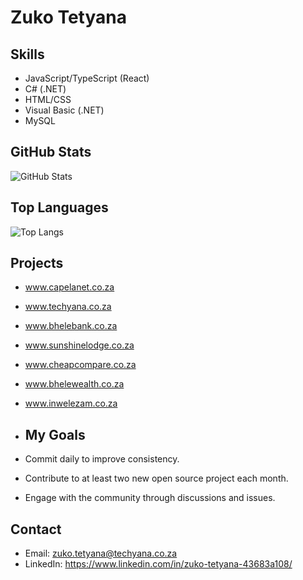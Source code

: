 # Zuko Tetyana

## Skills
- JavaScript/TypeScript (React)
- C# (.NET)
- HTML/CSS
- Visual Basic (.NET)
- MySQL

## GitHub Stats
![GitHub Stats](https://github-readme-stats.vercel.app/api?username=Techyana&show_icons=true&theme=radical&count_private=true)

## Top Languages
![Top Langs](https://github-readme-stats.vercel.app/api/top-langs/?username=Techyana&layout=compact)


## Projects
- www.capelanet.co.za
- www.techyana.co.za
- www.bhelebank.co.za
- www.sunshinelodge.co.za
- www.cheapcompare.co.za
- www.bhelewealth.co.za
- www.inwelezam.co.za

- ## My Goals
- Commit daily to improve consistency.
- Contribute to at least two new open source project each month.
- Engage with the community through discussions and issues.

## Contact
- Email: zuko.tetyana@techyana.co.za
- LinkedIn: https://www.linkedin.com/in/zuko-tetyana-43683a108/


